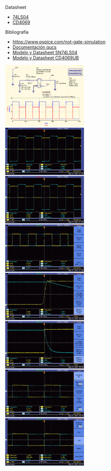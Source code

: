 

Datasheet
- [74LS04](Digital-UN-2023_2/labtec/cd4069ub.pdf) 
- [CD4069](Digital-UN-2023_2/labtec/sn74ls04.pdf)  

Bibliografía
- https://www.pspice.com/not-gate-simulation
- [Documentación qucs](https://qucs.sourceforge.net/docs.html)
- [Modelo y Datasheet SN74LS04](https://www.ti.com/product/SN74LS04)
- [Modelo y Datasheet CD4069UB](https://www.ti.com/product/CD4069UB?keyMatch=&tisearch=search-everything)

<img src="https://github.com/alpachonr/Digital-UN-2023_2/blob/main/lab_tec_TTL_CMOS/imagenes/imagen_2023-09-04_235946433.png" height="50%" width="50%">
<img src="https://github.com/alpachonr/Digital-UN-2023_2/blob/main/lab_tec_TTL_CMOS/imagenes/TEK0000.JPG" height="50%" width="50%" >
<img src="https://github.com/alpachonr/Digital-UN-2023_2/blob/main/lab_tec_TTL_CMOS/imagenes/TEK0001.JPG" height="50%" width="50%" >
<img src="https://github.com/alpachonr/Digital-UN-2023_2/blob/main/lab_tec_TTL_CMOS/imagenes/TEK0002.JPG" height="50%" width="50%" >
<img src="https://github.com/alpachonr/Digital-UN-2023_2/blob/main/lab_tec_TTL_CMOS/imagenes/TEK0003.JPG" height="50%" width="50%" >
<img src="https://github.com/alpachonr/Digital-UN-2023_2/blob/main/lab_tec_TTL_CMOS/imagenes/TEK0004.JPG" height="50%" width="50%" >
<img src="https://github.com/alpachonr/Digital-UN-2023_2/blob/main/lab_tec_TTL_CMOS/imagenes/TEK0005.JPG" height="50%" width="50%" >
<img src="https://github.com/alpachonr/Digital-UN-2023_2/blob/main/lab_tec_TTL_CMOS/imagenes/TEK0006.JPG" height="50%" width="50%" >
